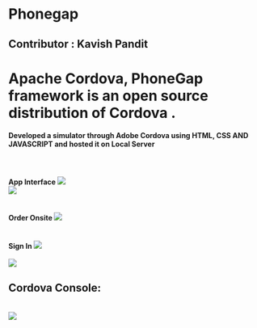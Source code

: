 # Phonegap
## Contributor : Kavish Pandit 
<H1>Apache Cordova, PhoneGap framework is an open source distribution of Cordova .
<br>
<h4>Developed a simulator through Adobe Cordova using HTML, CSS AND JAVASCRIPT and hosted it on Local Server</h4>
<br>
<h4>App Interface
<img src="https://github.com/beastgetssavvy13/phonegap/blob/master/sample%20raw/1.JPG"/>
</br>
<img src="https://github.com/beastgetssavvy13/phonegap/blob/master/sample%20raw/6.JPG"/>
</br>
<br>
<h4>Order Onsite
<img src="https://github.com/beastgetssavvy13/phonegap/blob/master/sample%20raw/3.JPG"/>
</br>
<br>
<h4>Sign In
<img src="https://github.com/beastgetssavvy13/phonegap/blob/master/sample%20raw/4.JPG"/>
</br>
<br>
<img src="https://github.com/beastgetssavvy13/phonegap/blob/master/sample%20raw/5.JPG"/>
</br>
<h2>Cordova Console:</h2>
<br>
<img src="https://github.com/beastgetssavvy13/phonegap/blob/master/sample%20raw/2.JPG"/>
</br>

